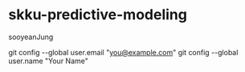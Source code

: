 # skku-predictive-modeling

sooyeanJung

  git config --global user.email "you@example.com"
  git config --global user.name "Your Name"